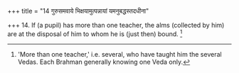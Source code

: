+++
title = "14 गुरुसमवाये भिक्षयामुत्पन्नायां यमनुबद्धस्तदधीना"

+++
14. If (a pupil) has more than one teacher, the alms (collected by him) are at the disposal of him to whom he is (just then) bound. [^8] 


[^8]:  'More than one teacher,' i.e. several, who have taught him the several Vedas. Each Brahman generally knowing one Veda only.
